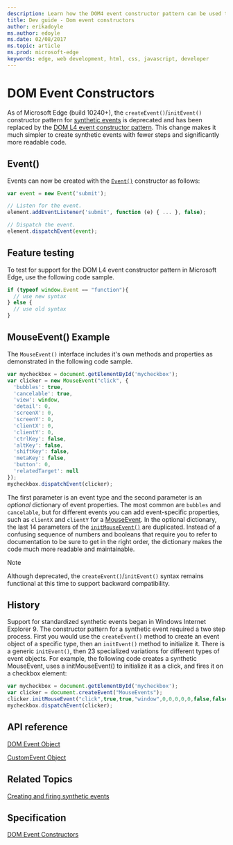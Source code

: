 ---description: Learn how the DOM4 event constructor pattern can be used to easily create synthetic events.
title: Dev guide - Dom event constructors
author: erikadoyle
ms.author: edoyle
ms.date: 02/08/2017
ms.topic: article
ms.prod: microsoft-edge
keywords: edge, web development, html, css, javascript, developer
---# DOM Event ConstructorsAs of Microsoft Edge (build 10240+), the `createEvent()`/`initEvent()` constructor pattern for [synthetic events](https://msdn.microsoft.com/library/dn905219.aspx) is deprecated and has been replaced by the [DOM L4 event constructor pattern](http://www.w3.org/TR/dom/#interface-event). This change makes it much simpler to create synthetic events with fewer steps and significantly more readable code.## Event()Events can now be created with the [`Event()`](https://msdn.microsoft.com/library/ff974340.aspx) constructor as follows:```JavaScriptvar event = new Event('submit');// Listen for the event.element.addEventListener('submit', function (e) { ... }, false);// Dispatch the event.element.dispatchEvent(event);```## Feature testingTo test for support for the DOM L4 event constructor pattern in Microsoft Edge, use the following code sample.```JavaScriptif (typeof window.Event == "function"){  // use new syntax} else {  // use old syntax}```## MouseEvent() ExampleThe `MouseEvent()` interface includes it's own methods and properties as demonstrated in the following code sample.```JavaScriptvar mycheckbox = document.getElementById('mycheckbox');var clicker = new MouseEvent("click", {  'bubbles': true,  'cancelable': true,  'view': window,  'detail': 0,  'screenX': 0,  'screenY': 0,  'clientX': 0,  'clientY': 0,  'ctrlKey': false,  'altKey': false,  'shiftKey': false,  'metaKey': false,  'button': 0,  'relatedTarget': null});mycheckbox.dispatchEvent(clicker);```The first parameter is an event type and the second parameter is an *optional* dictionary of event properties. The most common are `bubbles` and `cancelable`, but for different events you can add event-specific properties, such as `clientX` and `clientY` for a [MouseEvent](https://developer.microsoft.com/en-us/microsoft-edge/platform/documentation/apireference/interfaces/MouseEvent/). In the optional dictionary, the last 14 parameters of the [`initMouseEvent()`](https://msdn.microsoft.com/library/ff975292(v=vs.85).aspx) are duplicated. Instead of a confusing sequence of numbers and booleans that require you to refer to documentation to be sure to get in the right order, the dictionary makes the code much more readable and maintainable.> [!NOTE]>  Although deprecated, the `createEvent()`/`initEvent()` syntax remains functional at this time to support backward compatibility.## HistorySupport for standardized synthetic events began in Windows Internet Explorer 9. The constructor pattern for a synthetic event required a two step process.First you would use the `createEvent()` method to create an event object of a specific type, then an `initEvent()` method to initialize it. There is a generic `initEvent()`, then 23 specialized variations for different types of event objects. For example, the following code creates a synthetic MouseEvent, uses a initMouseEvent() to initialize it as a click, and fires it on a checkbox element:```JavaScriptvar mycheckbox = document.getElementById('mycheckbox');var clicker = document.createEvent("MouseEvents");clicker.initMouseEvent("click",true,true,"window",0,0,0,0,0,false,false,false,false,0,null);mycheckbox.dispatchEvent(clicker);```## API reference[DOM Event Object](https://msdn.microsoft.com/library/ff974340.aspx)[CustomEvent Object](https://msdn.microsoft.com/library/ff974338.aspx)## Related Topics[Creating and firing synthetic events](https://msdn.microsoft.com/library/dn905219.aspx)## Specification[DOM Event Constructors](https://dom.spec.whatwg.org/#constructing-events)